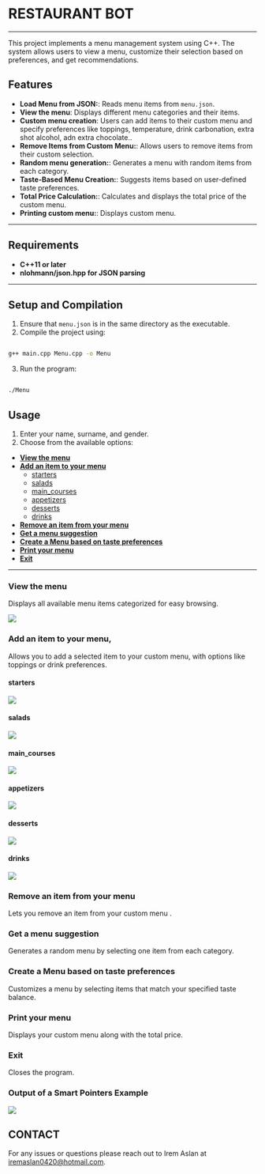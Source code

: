 # RESTAURANT BOT

---
This project implements a menu management system using C++. The system allows users to view a menu, customize their selection based on preferences, and get recommendations.



## Features


- **Load Menu from JSON:**: Reads menu items from `menu.json`.
- **View the menu**: Displays different menu categories and their items.
- **Custom menu creation**: Users can add items to their custom menu and specify preferences like toppings, temperature, drink carbonation, extra shot alcohol, adn extra chocolate..
- **Remove Items from Custom Menu:**: Allows users to remove items from their custom selection.
- **Random menu generation:**: Generates a menu with random items from each category.
- **Taste-Based Menu Creation:**: Suggests items based on user-defined taste preferences.
- **Total Price Calculation:**: Calculates and displays the total price of the custom menu.
- **Printing custom menu:**: Displays custom menu.

---

## Requirements

- **C++11 or later**
- **nlohmann/json.hpp for JSON parsing**

---

 ## Setup and Compilation

1. Ensure that `menu.json` is in the same directory as the executable.
2. Compile the project using:
 ```bash

g++ main.cpp Menu.cpp -o Menu

   ```
3. Run the program:

```bash

./Menu

   ```

## Usage

1. Enter your name, surname, and gender.
2. Choose from the available options:

- [**View the menu**](#view-the-menu)
- [**Add an item to your menu**](#add-an-item-to-your-menu)
  - [starters](#starters)
  - [salads](#salads)
  - [main_courses](#main_courses)
  - [appetizers](#appetizers)
  - [desserts](#desserts)
  - [drinks](#drinks)
- [**Remove an item from your  menu**](#remove-an-item-from-your-menu)
- [**Get a menu suggestion**](#get-a-menu-suggestion)
- [**Create a Menu based on taste preferences**](#create-a-Menu-based-on-taste-preferences)
- [**Print your menu**](#print-your-menu)
- [**Exit**](#exit)

---

### View the menu

Displays all available menu items categorized for easy browsing.

![](https://github.com/user-attachments/assets/1bd69208-cf0f-4ced-af77-3f9c917662e7)


### Add an item to your menu,

 Allows you to add a selected item to your custom menu, with options like toppings or drink preferences.

#### starters

 ![](https://github.com/user-attachments/assets/4044cab1-a729-4a3a-ae32-c41ed79c84b1)

#### salads
![](https://github.com/user-attachments/assets/32533d33-9e85-494c-8333-4b8e590830fa)


#### main_courses

![](https://github.com/user-attachments/assets/af81e2d2-6a51-4f73-9e10-bb07b10a7c3e)

#### appetizers

![](https://github.com/user-attachments/assets/e59a1682-c734-416c-b8ce-1e23b9fe6788)


#### desserts

![](https://github.com/user-attachments/assets/66f89696-3a10-4219-ab7b-3e78b1a83160)

#### drinks

![](https://github.com/user-attachments/assets/12d9011b-b2fe-4250-ae72-f6d81096a0a3)


### Remove an item from your  menu

Lets you remove an item from your custom menu .

### Get a menu suggestion

Generates a random menu by selecting one item from each category.

### Create a Menu based on taste preferences

Customizes a menu by selecting items that match your specified taste balance.

### Print your menu

Displays your custom menu along with the total price.

### Exit

Closes the program.




### Output of a Smart Pointers Example

![](https://github.com/user-attachments/assets/5b71de0f-1385-4023-8b6c-127bfdaee869)


## CONTACT

For any issues or questions please reach out to Irem Aslan at iremaslan0420@hotmail.com.
